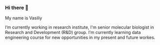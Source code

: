 ### Hi there 👋

My name is Vasiliy

 I’m currently working in research institute, I'm senior molecular biologist in Research and Development (R&D) group.
 I’m currently learning data engineering course for new opportunities in my present and future workes.

<!--
**b5401/b5401** is a ✨ _special_ ✨ repository because its `README.md` (this file) appears on your GitHub profile.

Here are some ideas to get you started:

- 🔭 I’m currently working on ...
- 🌱 I’m currently learning ...
- 👯 I’m looking to collaborate on ...
- 🤔 I’m looking for help with ...
- 💬 Ask me about ...
- 📫 How to reach me: ...
- 😄 Pronouns: ...
- ⚡ Fun fact: ...
-->
